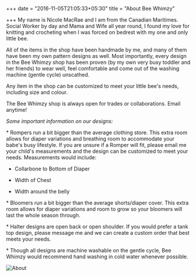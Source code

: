 +++
date = "2016-11-05T21:05:33+05:30"
title = "About Bee Whimzy"

+++
My name is Nicole MacRae and I am from the Canadian Maritimes. Social Worker by day and Mama and Wife all year round, I found my love for knitting and crocheting when I was forced on bedrest with my one and only little bee. 

All of the items in the shop have been handmade by me, and many of them have been my own pattern designs as well. Most importantly, every design in the Bee Whimzy shop has been proven (by my own very busy toddler and her friends) to wear well, feel comfortable and come out of the washing machine (gentle cycle) unscathed.

Any item in the shop can be customized to meet your little bee's needs, including size and colour. 

The Bee Whimzy shop is always open for trades or collaborations. Email anytime!

_Some important information on our designs:_

\* Rompers run a bit bigger than the average clothing store. This extra room allows for diaper variations and breathing room to accommodate your babe's busy lifestyle. If you are unsure if a Romper will fit, please email me your child's measurements and the design can be customized to meet your needs. Measurements would include:

- Collarbone to Bottom of Diaper

- Width of Chest

- Width around the belly

\* Bloomers run a bit bigger than the average shorts/diaper cover. This extra room allows for diaper variations and room to grow so your bloomers will last the whole season through.

\* Halter designs are open back or open shoulder. If you would prefer a tank top design, please message me and we can create a custom order that best meets your needs.

\* Though all designs are machine washable on the gentle cycle, Bee Whimzy would recommend hand washing in cold water whenever possible. 

![About](/img/about.jpg)